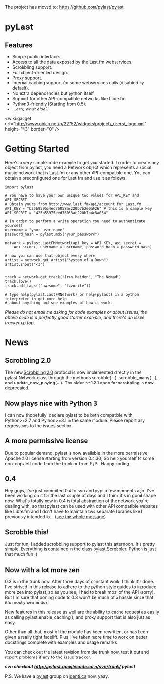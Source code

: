 The project has moved to: https://github.com/pylast/pylast

# pyLast #

## Features ##

  * Simple public interface.
  * Access to all the data exposed by the Last.fm webservices.
  * Scrobbling support.
  * Full object-oriented design.
  * Proxy support.
  * Internal caching support for some webservices calls (disabled by default).
  * No extra dependencies but python itself.
  * Support for other API-compatible networks like Libre.fm
  * Python3-friendly (Starting from 0.5).
  * _...errr, what else?!_

&lt;wiki:gadget url="http://www.ohloh.net/p/22752/widgets/project\_users\_logo.xml" height="43"  border="0" /&gt;

# Getting Started #
Here's a very simple code example to get you started.
In order to create any object from pylast, you need a Network object which represents a social music network that is Last.fm or any other API-compatible one. You can obtain a preconfigured one for Last.fm and use it as follows:

```
import pylast

# You have to have your own unique two values for API_KEY and API_SECRET
# Obtain yours from http://www.last.fm/api/account for Last.fm
API_KEY = "b25b959554ed76058ac220b7b2e0a026" # this is a sample key
API_SECRET = "425b55975eed76058ac220b7b4e8a054"

# In order to perform a write operation you need to authenticate yourself
username = "your_user_name"
password_hash = pylast.md5("your_password")

network = pylast.LastFMNetwork(api_key = API_KEY, api_secret = 
    API_SECRET, username = username, password_hash = password_hash)

# now you can use that object every where
artist = network.get_artist("System of a Down")
artist.shout("<3")


track = network.get_track("Iron Maiden", "The Nomad")
track.love()
track.add_tags(("awesome", "favorite"))

# type help(pylast.LastFMNetwork) or help(pylast) in a python interpreter to get more help
# about anything and see examples of how it works
```

_Please do not email me asking for code examples or about issues, the above code is a perfectly good starter example, and there's an issue tracker up top._

# News #

## Scrobbling 2.0 ##
The new [Scrobbling 2.0](http://www.last.fm/api/scrobbling#scrobbling-2-0-documentation) protocol is now implemented directly in the pylast.Network class through the methods scrobble(...), scrobble\_many(...), and update\_now\_playing(...). The older <=1.2.1 spec for scrobbling is now deprecated.

## Now plays nice with Python 3 ##
I can now (hopefully) declare pylast to be both compatible with Python>=2.7 and Python>=3.1 in the same module. Please report any regressions to the issues section.

## A more permissive license ##
Due to popular demand, pylast is now available in the more permissive Apache 2.0 license starting from version 0.4.30; So help yourself to some non-copyleft code from the trunk or from PyPi. Happy coding.

## 0.4 ##
Hey guys, I've just commited 0.4 to svn and pypi a few moments ago.
I've been working on it for the last couple of days and I think it's
in good shape now.
What's totally new in 0.4 is total abstraction of the network you're
dealing with, so that pylast can be used with other API compatible
websites like Libre.fm and I don't have to maintain two separate
libraries like I previously intended to...
([see the whole message](http://groups.google.com/group/pylast/browse_thread/thread/c3a5188274adf448))

## Scrobble this! ##
Just for fun, I added scrobbling support to pylast this afternoon. It's pretty simple. Everything is contained in the class pylast.Scrobbler.
Python is just that much fun ;)

## Now with a lot more zen ##
0.3 is in the trunk now. After three days of constant work, I think it's done.
I've strived in this release to adhere to the python style guides to introduce more zen into pylast, so as you see, I had to break most of the API (sorry). But I'm sure that porting code to 0.3 won't be much of a hassle since that it's mostly semantics.

New features in this release as well are the ability to cache request as easily as calling pylast.enable\_caching(), and proxy support that is also just as easy.

Other than all that, most of the module has been rewritten, or has been given a really tight facelift. Plus, I've taken more time to work on better docstrings complete with examples and usage remarks.

You can check out the latest revision from the trunk now, test it out and report problems if any to the issue tracker.

_**svn checkout http://pylast.googlecode.com/svn/trunk/ pylast**_

P.S. We have a [pylast](http://identi.ca/group/pylast) group on [identi.ca](http://identi.ca) now. yaay.